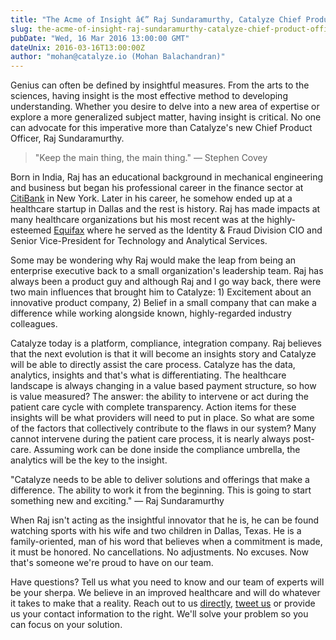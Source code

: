 ```yaml
---
title: "The Acme of Insight â€” Raj Sundaramurthy, Catalyze Chief Product Officer"
slug: the-acme-of-insight-raj-sundaramurthy-catalyze-chief-product-officer
pubDate: "Wed, 16 Mar 2016 13:00:00 GMT"
dateUnix: 2016-03-16T13:00:00Z
author: "mohan@catalyze.io (Mohan Balachandran)"
---
```

Genius can often be defined by insightful measures. From the arts to the sciences, having insight is the most effective method to developing understanding. Whether you desire to delve into a new area of expertise or explore a more generalized subject matter, having insight is critical. No one can advocate for this imperative more than Catalyze's new Chief Product Officer, Raj Sundaramurthy.

> "Keep the main thing, the main thing." — Stephen Covey

Born in India, Raj has an educational background in mechanical engineering and business but began his professional career in the finance sector at [CitiBank][1] in New York. Later in his career, he somehow ended up at a healthcare startup in Dallas and the rest is history. Raj has made impacts at many healthcare organizations but his most recent was at the highly-esteemed [Equifax][2] where he served as the Identity & Fraud Division CIO and Senior Vice-President for Technology and Analytical Services.

Some may be wondering why Raj would make the leap from being an enterprise executive back to a small organization's leadership team. Raj has always been a product guy and although Raj and I go way back, there were two main influences that brought him to Catalyze: 1) Excitement about an innovative product company, 2) Belief in a small company that can make a difference while working alongside known, highly-regarded industry colleagues. 

Catalyze today is a platform, compliance, integration company. Raj believes that the next evolution is that it will become an insights story and Catalyze will be able to directly assist the care process. Catalyze has the data, analytics, insights and that's what is differentiating. The healthcare landscape is always changing in a value based payment structure, so how is value measured? The answer: the ability to intervene or act during the patient care cycle with complete transparency. Action items for these insights will be what providers will need to put in place. So what are some of the factors that collectively contribute to the flaws in our system? Many cannot intervene during the patient care process, it is nearly always post-care. Assuming work can be done inside the compliance umbrella, the analytics will be the key to the insight.

"Catalyze needs to be able to deliver solutions and offerings that make a difference. The ability to work it from the beginning. This is going to start something new and exciting." — Raj Sundaramurthy

When Raj isn't acting as the insightful innovator that he is, he can be found watching sports with his wife and two children in Dallas, Texas. He is a family-oriented, man of his word that believes when a commitment is made, it must be honored. No cancellations. No adjustments. No excuses. Now that's someone we're proud to have on our team.

Have questions? Tell us what you need to know and our team of experts will be your sherpa. We believe in an improved healthcare and will do whatever it takes to make that a reality. Reach out to us [directly][3], [tweet us][4] or provide us your contact information to the right. We'll solve your problem so you can focus on your solution.

[1]: https://online.citi.com/US/JPS/portal/Index.do
[2]: http://www.equifax.com/home/en_us
[3]: mailto:hello%40catalyze.io
[4]: https://twitter.com/catalyzeio
